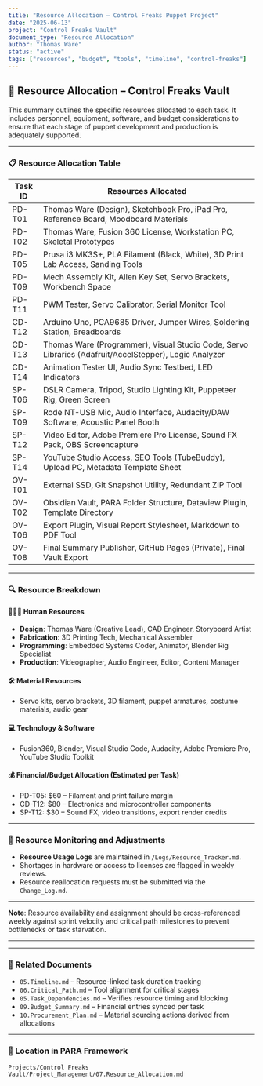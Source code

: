 ```yaml
---
title: "Resource Allocation – Control Freaks Puppet Project"
date: "2025-06-13"
project: "Control Freaks Vault"
document_type: "Resource Allocation"
author: "Thomas Ware"
status: "active"
tags: ["resources", "budget", "tools", "timeline", "control-freaks"]
---
```


## 🧰 Resource Allocation – Control Freaks Vault

This summary outlines the specific resources allocated to each task. It includes personnel, equipment, software, and budget considerations to ensure that each stage of puppet development and production is adequately supported.

---

### 📋 Resource Allocation Table

| Task ID   | Resources Allocated                                                                 |
|----------|---------------------------------------------------------------------------------------|
| PD-T01   | Thomas Ware (Design), Sketchbook Pro, iPad Pro, Reference Board, Moodboard Materials |
| PD-T02   | Thomas Ware, Fusion 360 License, Workstation PC, Skeletal Prototypes                 |
| PD-T05   | Prusa i3 MK3S+, PLA Filament (Black, White), 3D Print Lab Access, Sanding Tools      |
| PD-T09   | Mech Assembly Kit, Allen Key Set, Servo Brackets, Workbench Space                   |
| PD-T11   | PWM Tester, Servo Calibrator, Serial Monitor Tool                                   |
| CD-T12   | Arduino Uno, PCA9685 Driver, Jumper Wires, Soldering Station, Breadboards           |
| CD-T13   | Thomas Ware (Programmer), Visual Studio Code, Servo Libraries (Adafruit/AccelStepper), Logic Analyzer |
| CD-T14   | Animation Tester UI, Audio Sync Testbed, LED Indicators                             |
| SP-T06   | DSLR Camera, Tripod, Studio Lighting Kit, Puppeteer Rig, Green Screen               |
| SP-T09   | Rode NT-USB Mic, Audio Interface, Audacity/DAW Software, Acoustic Panel Booth       |
| SP-T12   | Video Editor, Adobe Premiere Pro License, Sound FX Pack, OBS Screencapture          |
| SP-T14   | YouTube Studio Access, SEO Tools (TubeBuddy), Upload PC, Metadata Template Sheet    |
| OV-T01   | External SSD, Git Snapshot Utility, Redundant ZIP Tool                              |
| OV-T02   | Obsidian Vault, PARA Folder Structure, Dataview Plugin, Template Directory          |
| OV-T06   | Export Plugin, Visual Report Stylesheet, Markdown to PDF Tool                       |
| OV-T08   | Final Summary Publisher, GitHub Pages (Private), Final Vault Export                 |

---

### 🔍 Resource Breakdown

#### 🧑‍🤝‍🧑 Human Resources
- **Design**: Thomas Ware (Creative Lead), CAD Engineer, Storyboard Artist
- **Fabrication**: 3D Printing Tech, Mechanical Assembler
- **Programming**: Embedded Systems Coder, Animator, Blender Rig Specialist
- **Production**: Videographer, Audio Engineer, Editor, Content Manager

#### 🛠️ Material Resources
- Servo kits, servo brackets, 3D filament, puppet armatures, costume materials, audio gear

#### 💻 Technology & Software
- Fusion360, Blender, Visual Studio Code, Audacity, Adobe Premiere Pro, YouTube Studio Toolkit

#### 💰 Financial/Budget Allocation (Estimated per Task)
- PD-T05: $60 – Filament and print failure margin
- CD-T12: $80 – Electronics and microcontroller components
- SP-T12: $30 – Sound FX, video transitions, export render credits

---

### 🔄 Resource Monitoring and Adjustments

- **Resource Usage Logs** are maintained in `/Logs/Resource_Tracker.md`.
- Shortages in hardware or access to licenses are flagged in weekly reviews.
- Resource reallocation requests must be submitted via the `Change_Log.md`.

---

**Note**: Resource availability and assignment should be cross-referenced weekly against sprint velocity and critical path milestones to prevent bottlenecks or task starvation.

---

---

### 🔗 Related Documents

- `05.Timeline.md` – Resource-linked task duration tracking  
- `06.Critical_Path.md` – Tool alignment for critical stages  
- `05.Task_Dependencies.md` – Verifies resource timing and blocking  
- `09.Budget_Summary.md` – Financial entries synced per task  
- `10.Procurement_Plan.md` – Material sourcing actions derived from allocations

---

### 📁 Location in PARA Framework

`Projects/Control Freaks Vault/Project_Management/07.Resource_Allocation.md`
